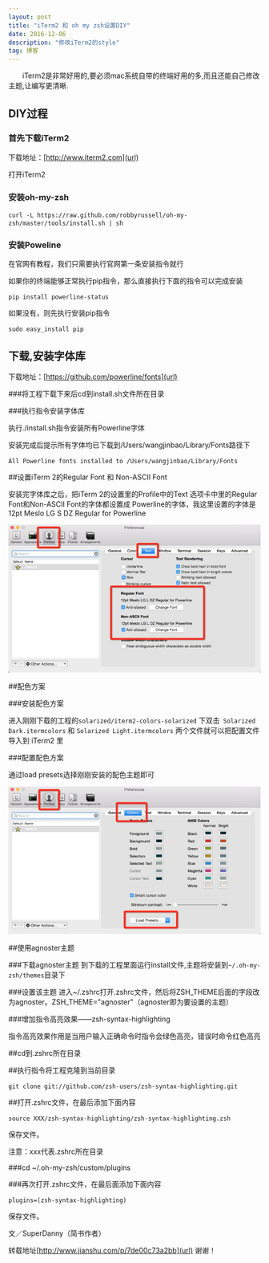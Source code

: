 ```yaml
---
layout: post
title: "iTerm2 和 oh my zsh设置DIY"
date: 2016-12-06 
description: "修改iTerm2的style"
tag: 博客 
---   
```


　　iTerm2是非常好用的,要必须mac系统自带的终端好用的多,而且还能自己修改主题,让编写更清晰.


## DIY过程     

### 首先下载iTerm2         


下载地址：[http://www.iterm2.com](url)


打开iTerm2

### 安装oh-my-zsh

```
curl -L https://raw.github.com/robbyrussell/oh-my-zsh/master/tools/install.sh | sh
```

### 安装Poweline

在官网有教程，我们只需要执行官网第一条安装指令就行

如果你的终端能够正常执行pip指令，那么直接执行下面的指令可以完成安装     

```
pip install powerline-status
```

如果没有，则先执行安装pip指令

```
sudo easy_install pip
```

## 下载,安装字体库


下载地址：[https://github.com/powerline/fonts](url)


###将工程下载下来后cd到install.sh文件所在目录

###执行指令安装字体库

执行./install.sh指令安装所有Powerline字体

安装完成后提示所有字体均已下载到/Users/wangjinbao/Library/Fonts路径下

```
All Powerline fonts installed to /Users/wangjinbao/Library/Fonts
```

##设置iTerm 2的Regular Font 和 Non-ASCII Font

安装完字体库之后，把iTerm 2的设置里的Profile中的Text 选项卡中里的Regular Font和Non-ASCII Font的字体都设置成 Powerline的字体，我这里设置的字体是12pt Meslo LG S DZ Regular for Powerline

![](/images/posts/iTerm2/设置iTerm2.png)

##配色方案

###安装配色方案

进入刚刚下载的工程的```solarized/iterm2-colors-solarized``` 下双击``` Solarized Dark.itermcolors``` 和 ```Solarized Light.itermcolors``` 两个文件就可以把配置文件导入到 iTerm2 里

###配置配色方案

通过load presets选择刚刚安装的配色主题即可

![](/images/posts/iTerm2/配色方案.png)

##使用agnoster主题

###下载agnoster主题
到下载的工程里面运行install文件,主题将安装到```~/.oh-my-zsh/themes```目录下

###设置该主题
进入~/.zshrc打开.zshrc文件，然后将ZSH_THEME后面的字段改为agnoster。ZSH_THEME="agnoster"（agnoster即为要设置的主题）


###增加指令高亮效果——zsh-syntax-highlighting

指令高亮效果作用是当用户输入正确命令时指令会绿色高亮，错误时命令红色高亮

##cd到.zshrc所在目录

##执行指令将工程克隆到当前目录

```
git clone git://github.com/zsh-users/zsh-syntax-highlighting.git
```

##打开.zshrc文件，在最后添加下面内容

```
source XXX/zsh-syntax-highlighting/zsh-syntax-highlighting.zsh
```

保存文件。

注意：xxx代表.zshrc所在目录

###cd ~/.oh-my-zsh/custom/plugins

###再次打开.zshrc文件，在最后面添加下面内容

```
plugins=(zsh-syntax-highlighting)
```

保存文件。


文／SuperDanny（简书作者）

转载地址[http://www.jianshu.com/p/7de00c73a2bb](url) 谢谢！
